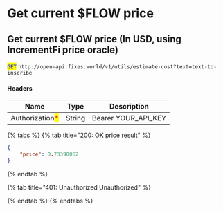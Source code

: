 # Get current $FLOW price

## Get current $FLOW price (In USD, using IncrementFi price oracle)&#x20;

<mark style="color:blue;">`GET`</mark> `http://open-api.fixes.world/v1/utils/estimate-cost?text=text-to-inscribe`

#### Headers

| Name                                            | Type   | Description           |
| ----------------------------------------------- | ------ | --------------------- |
| Authorization<mark style="color:red;">\*</mark> | String | Bearer YOUR\_API\_KEY |

{% tabs %}
{% tab title="200: OK price result" %}
```json
{
    "price": 0.73390062
}
```
{% endtab %}

{% tab title="401: Unauthorized Unauthorized" %}

{% endtab %}
{% endtabs %}
